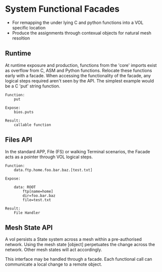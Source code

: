 # System Functional Facades

+ For remapping the under lying C and python functions into a VOL specific location
+ Produce the assignments through contexual objects for natural mesh resoltion

## Runtime

At runtime exposure and production, functions from the 'core' imports exist
as overflow from C, ASM and Python functions. Relocate these functions early
with a facade. When accessing the functionality of the facade, any logical
steps required aren't seen by the API.
The simplest example would be a C 'put' string function.

    Function:
        put

    Expose:
        bios.puts

    Result:
        callable function



## Files API

In the standard APP, File (FS) or walking Terminal scenarios, the Facade acts as
a pointer through VOL logical steps.

    Function:
        data.ftp.home.foo.bar.baz.[test.txt]

    Expose:

        data: ROOT
            ftp[name=home]
            dir=foo.bar.baz
            file=test.txt

    Result:
        File Handler


## Mesh State API

A vol persists a State system across a mesh within a pre-authorised network.
Using the mesh state [object] perpetuates the change across the network.
Other mesh states will act accordingly.

This interface may be handled through a facade. Each functional call can communicate
a local change to a remote object.
